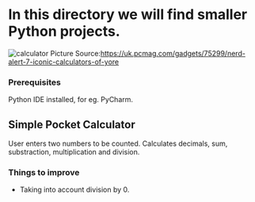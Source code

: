 # In this directory we will find smaller Python projects.

![calculator](https://user-images.githubusercontent.com/80334153/155100040-1b1c7b44-06d3-4c79-af4a-f7ab5dac35d9.PNG)
Picture Source:https://uk.pcmag.com/gadgets/75299/nerd-alert-7-iconic-calculators-of-yore


### Prerequisites
Python IDE installed, for eg. PyCharm. 

## Simple Pocket Calculator
User enters two numbers to be counted. Calculates decimals, sum, substraction, multiplication and division.

### Things to improve
- Taking into account division by 0.



